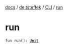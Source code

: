 [docs](../../index.md) / [de.tsteffek](../index.md) / [CLI](index.md) / [run](./run.md)

# run

`fun run(): `[`Unit`](https://kotlinlang.org/api/latest/jvm/stdlib/kotlin/-unit/index.html)